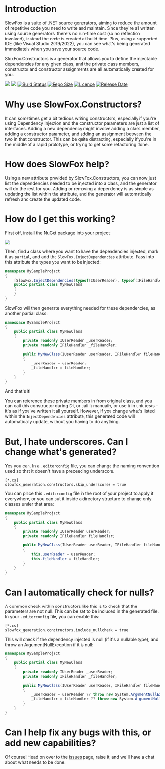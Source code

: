 # Introduction 
SlowFox is a suite of .NET source generators, aiming to reduce the amount of repetitive code you need to write and maintain.  Since they're all written using source generators, there's no run-time cost (so no reflection involved), instead the code is created at build time.  Plus, using a supported IDE (like Visual Studio 2019/2022), you can see what's being generated immediately when you save your source code.

SloxFox.Constructors is a generator that allows you to define the injectable dependencies for any given class, and the private class members, constructor and constructor assignments are all automatically created for you.

[![](https://img.shields.io/nuget/v/SlowFox.Constructors)](https://www.nuget.org/packages/SlowFox.Constructors/)
[![](https://img.shields.io/nuget/dt/SlowFox.Constructors)](https://www.nuget.org/packages/SlowFox.Constructors/)
[![Build Status](https://dev.azure.com/bungalow64/Bungalow64.ConstructorGenerators/_apis/build/status/Bungalow64.SlowFox.CI?branchName=JAB-Proto)](https://dev.azure.com/bungalow64/Bungalow64.ConstructorGenerators/_build/latest?definitionId=17&branchName=JAB-Proto)
[![Repo Size](https://img.shields.io/github/repo-size/bungalow64/slowfox)](https://github.com/Bungalow64/SlowFox)
[![Licence](https://img.shields.io/github/license/bungalow64/slowfox)](https://github.com/Bungalow64/SlowFox)
[![Release Date](https://img.shields.io/github/release-date/bungalow64/slowfox?label=latest%20release)](https://github.com/Bungalow64/SlowFox)

# Why use SlowFox.Constructors?
It can sometimes get a bit tedious writing constructors, especially if you're using Dependency Injection and the constructor parameters are just a list of interfaces.  Adding a new dependency might involve adding a class member, adding a constructor parameter, and adding an assignment between the two in that constructor.  This can be quite distracting, especially if you're in the middle of a rapid prototype, or trying to get some refactoring done.

# How does SlowFox help?
Using a new attribute provided by SlowFox.Constructors, you can now just list the dependencies needed to be injected into a class, and the generator will do the rest for you.  Adding or removing a dependency is as simple as updating the list within the attribute, and the generator will automatically refresh and create the updated code.

# How do I get this working?

First off, install the NuGet package into your project:

[![](https://img.shields.io/nuget/v/SlowFox.Constructors)](https://www.nuget.org/packages/SlowFox.Constructors/)

Then, find a class where you want to have the dependencies injected, mark it as `partial`, and add the `SlowFox.InjectDependencies` attribute.  Pass into this attribute the types you want to be injected:

```csharp
namespace MySampleProject
{
    [SlowFox.InjectDependencies(typeof(IUserReader), typeof(IFileHandler))]
    public partial class MyNewClass
    {
    }
}
```

SlowFox will then generate everything needed for these dependencies, as another partial class:

```csharp
namespace MySampleProject
{
    public partial class MyNewClass
    {
        private readonly IUserReader _userReader;
        private readonly IFileHandler _fileHandler;

        public MyNewClass(IUserReader userReader, IFileHandler fileHandler)
        {
            _userReader = userReader;
            _fileHandler = fileHandler;
        }
    }
}
```

And that's it!

You can reference these private members in from original class, and you can call this constructor during DI, or call it manually, or use it in unit tests - it's as if you've written it all yourself.  However, if you change what's listed within the `InjectDependencies` attribute, this generated code will automatically update, without you having to do anything.

# But, I hate underscores.  Can I change what's generated?

Yes you can.  In a `.editorconfig` file, you can change the naming convention used so that it doesn't have a preceeding underscore.

```
[*.cs]
slowfox_generation.constructors.skip_underscores = true
```

You can place this `.editorconfig` file in the root of your project to apply it everywhere, or you can put it inside a directory structure to change only classes under that area:

```csharp
namespace MySampleProject
{
    public partial class MyNewClass
    {
        private readonly IUserReader userReader;
        private readonly IFileHandler fileHandler;

        public MyNewClass(IUserReader userReader, IFileHandler fileHandler)
        {
            this.userReader = userReader;
            this.fileHandler = fileHandler;
        }
    }
}
```

# Can I automatically check for nulls?

A common check within constructors like this is to check that the parameters are not null.  This can be set to be included in the generated file.  In your `.editorconfig` file, you can enable this:

```
[*.cs]
slowfox_generation.constructors.include_nullcheck = true
```

This will check if the dependency injected is null (if it's a nullable type), and throw an ArgumentNullException if it is null:

```csharp
namespace MySampleProject
{
    public partial class MyNewClass
    {
        private readonly IUserReader _userReader;
        private readonly IFileHandler _fileHandler;

        public MyNewClass(IUserReader userReader, IFileHandler fileHandler)
        {
            _userReader = userReader ?? throw new System.ArgumentNullException(nameof(userReader));
            _fileHandler = fileHandler ?? throw new System.ArgumentNullException(nameof(fileHandler));
        }
    }
}
```

# Can I help fix any bugs with this, or add new capabilities?

Of course!  Head on over to the [issues](https://github.com/Bungalow64/SlowFox/issues) page, raise it, and we'll have a chat about what needs to be done.